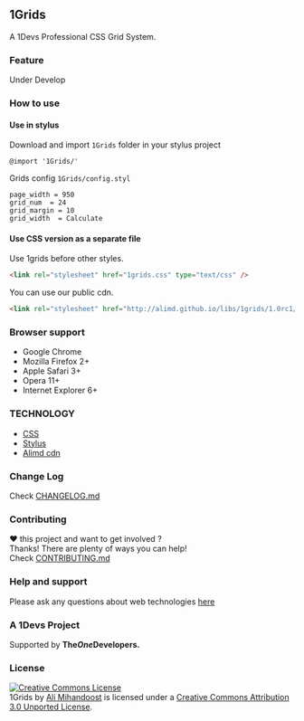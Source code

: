 [support]: http://github.com/AliMD/1Tuts/issues "http://ali.md/ask"
[changelog]: ./blob/master/CHANGELOG.md "1Grids Change log"
[contribute]: ./blob/master/CONTRIBUTING.md "How to contribute"

## 1Grids
A 1Devs Professional CSS Grid System.   

### Feature
Under Develop

### How to use

#### Use in stylus
Download and import `1Grids` folder in your stylus project
```stylus
@import '1Grids/'
```

Grids config `1Grids/config.styl`
```stylus
page_width = 950
grid_num  = 24
grid_margin = 10
grid_width  = Calculate
```

#### Use CSS version as a separate file
Use 1grids before other styles.  
```html
<link rel="stylesheet" href="1grids.css" type="text/css" />
```
You can use our public cdn.  
```html
<link rel="stylesheet" href="http://alimd.github.io/libs/1grids/1.0rc1/1grids.css" type="text/css" />
```

### Browser support
* Google Chrome
* Mozilla Firefox 2+
* Apple Safari 3+
* Opera 11+  
* Internet Explorer 6+

### TECHNOLOGY
* [CSS](http://ali.md/css4)
* [Stylus](http://ali.md/stylus)
* [Alimd cdn](http://ali.md/libs)

### Change Log
Check [CHANGELOG.md][changelog]  

### Contributing
**♥** this project and want to get involved ?  
Thanks! There are plenty of ways you can help!  
Check [CONTRIBUTING.md][contribute]

### Help and support
Please ask any questions about web technologies [here][support]

### A 1Devs Project
Supported by <b>The<i>One</i>Developers.</b>

### License
<a rel="license" href="http://creativecommons.org/licenses/by/3.0/deed.en_US"><img alt="Creative Commons License" style="border-width:0" src="http://i.creativecommons.org/l/by/3.0/88x31.png" /></a><br /><span xmlns:dct="http://purl.org/dc/terms/" property="dct:title">1Grids</span> by <a xmlns:cc="http://creativecommons.org/ns#" href="http://ali.md" property="cc:attributionName" rel="cc:attributionURL">Ali Mihandoost</a> is licensed under a <a rel="license" href="http://creativecommons.org/licenses/by/3.0/deed.en_US">Creative Commons Attribution 3.0 Unported License</a>.
